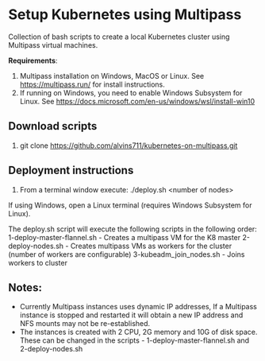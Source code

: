 # Setup Kubernetes using Multipass

Collection of bash scripts to create a local Kubernetes cluster using Multipass virtual machines.

**Requirements**:
 1. Multipass installation on Windows, MacOS or Linux. See https://multipass.run/ for install instructions.
 2. If running on Windows, you need to enable Windows Subsystem for Linux. See https://docs.microsoft.com/en-us/windows/wsl/install-win10


## Download scripts
 1.  git clone https://github.com/alvins711/kubernetes-on-multipass.git

## Deployment instructions

 1. From a terminal window execute:
			./deploy.sh \<number of nodes> 

If using Windows, open a Linux terminal (requires Windows Subsystem for Linux).

 The deploy.sh script will execute the following scripts in the following order:
	1-deploy-master-flannel.sh - Creates a multipass VM for the K8 master
	2-deploy-nodes.sh - Creates multipass VMs as workers for the cluster (number of workers are configurable)
	3-kubeadm_join_nodes.sh - Joins workers to cluster
	
## Notes:

 - Currently Multipass instances uses dynamic IP addresses, If a Multipass instance is stopped and restarted it will obtain a new IP address and NFS mounts may not be re-established.
 - The instances is created with 2 CPU, 2G memory and 10G of disk space. These can be changed in the scripts - 1-deploy-master-flannel.sh and 2-deploy-nodes.sh

 

